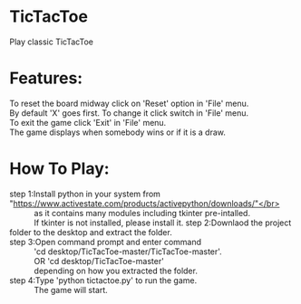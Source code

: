 # TicTacToe</br>
Play classic TicTacToe</br>

# Features:</br>
To reset the board midway click on 'Reset' option in 'File' menu.</br>
By default 'X' goes first. To change it click switch in 'File' menu.</br>
To exit the game click 'Exit' in 'File' menu.</br>
The game displays when somebody wins or if it is a draw.</br>

# How To Play:</br>
step 1:Install python in your system from "https://www.activestate.com/products/activepython/downloads/"</br>
&nbsp;&nbsp;&nbsp;&nbsp;&nbsp;&nbsp;&nbsp;&nbsp;&nbsp;&nbsp;&nbsp;as it contains many modules including tkinter pre-intalled.</br>
&nbsp;&nbsp;&nbsp;&nbsp;&nbsp;&nbsp;&nbsp;&nbsp;&nbsp;&nbsp;&nbsp;If tkinter is not installed, please install it.
step 2:Downlaod the project folder to the desktop and extract the folder.</br>
step 3:Open command prompt and enter command</br>
&nbsp;&nbsp;&nbsp;&nbsp;&nbsp;&nbsp;&nbsp;&nbsp;&nbsp;&nbsp;&nbsp;'cd desktop/TicTacToe-master/TicTacToe-master'.</br>
&nbsp;&nbsp;&nbsp;&nbsp;&nbsp;&nbsp;&nbsp;&nbsp;&nbsp;&nbsp;&nbsp;OR 'cd desktop/TicTacToe-master'</br>
&nbsp;&nbsp;&nbsp;&nbsp;&nbsp;&nbsp;&nbsp;&nbsp;&nbsp;&nbsp;&nbsp;depending on how you extracted the folder.</br>
step 4:Type 'python tictactoe.py' to run the game.</br>
&nbsp;&nbsp;&nbsp;&nbsp;&nbsp;&nbsp;&nbsp;&nbsp;&nbsp;&nbsp;&nbsp;The game will start. </br>
